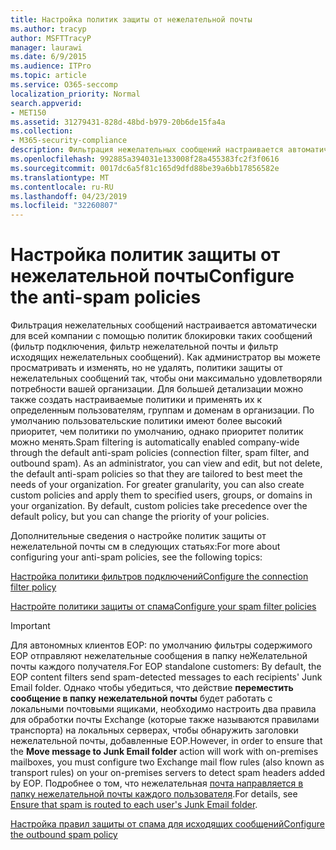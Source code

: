 ```yaml
---
title: Настройка политик защиты от нежелательной почты
ms.author: tracyp
author: MSFTTracyP
manager: laurawi
ms.date: 6/9/2015
ms.audience: ITPro
ms.topic: article
ms.service: O365-seccomp
localization_priority: Normal
search.appverid:
- MET150
ms.assetid: 31279431-828d-48bd-b979-20b6de15fa4a
ms.collection:
- M365-security-compliance
description: Фильтрация нежелательных сообщений настраивается автоматически для всей компании с помощью политик блокировки таких сообщений (фильтр подключения, фильтр нежелательной почты и фильтр исходящих нежелательных сообщений). Как администратор вы можете просматривать и изменять, но не удалять, политики защиты от нежелательных сообщений так, чтобы они максимально удовлетворяли потребности вашей организации. Для большей детализации можно также создать настраиваемые политики и применять их к определенным пользователям, группам и доменам в организации. По умолчанию пользовательские политики имеют более высокий приоритет, чем политики по умолчанию, однако приоритет политик можно менять.
ms.openlocfilehash: 992885a394031e133008f28a455383fc2f3f0616
ms.sourcegitcommit: 0017dc6a5f81c165d9dfd88be39a6bb17856582e
ms.translationtype: MT
ms.contentlocale: ru-RU
ms.lasthandoff: 04/23/2019
ms.locfileid: "32260807"
---
```

# <a name="configure-the-anti-spam-policies"></a><span data-ttu-id="0c8bc-106">Настройка политик защиты от нежелательной почты</span><span class="sxs-lookup"><span data-stu-id="0c8bc-106">Configure the anti-spam policies</span></span>

<span data-ttu-id="0c8bc-p102">Фильтрация нежелательных сообщений настраивается автоматически для всей компании с помощью политик блокировки таких сообщений (фильтр подключения, фильтр нежелательной почты и фильтр исходящих нежелательных сообщений). Как администратор вы можете просматривать и изменять, но не удалять, политики защиты от нежелательных сообщений так, чтобы они максимально удовлетворяли потребности вашей организации. Для большей детализации можно также создать настраиваемые политики и применять их к определенным пользователям, группам и доменам в организации. По умолчанию пользовательские политики имеют более высокий приоритет, чем политики по умолчанию, однако приоритет политик можно менять.</span><span class="sxs-lookup"><span data-stu-id="0c8bc-p102">Spam filtering is automatically enabled company-wide through the default anti-spam policies (connection filter, spam filter, and outbound spam). As an administrator, you can view and edit, but not delete, the default anti-spam policies so that they are tailored to best meet the needs of your organization. For greater granularity, you can also create custom policies and apply them to specified users, groups, or domains in your organization. By default, custom policies take precedence over the default policy, but you can change the priority of your policies.</span></span> 
  
<span data-ttu-id="0c8bc-111">Дополнительные сведения о настройке политик защиты от нежелательной почты см в следующих статьях:</span><span class="sxs-lookup"><span data-stu-id="0c8bc-111">For more about configuring your anti-spam policies, see the following topics:</span></span>
  
[<span data-ttu-id="0c8bc-112">Настройка политики фильтров подключений</span><span class="sxs-lookup"><span data-stu-id="0c8bc-112">Configure the connection filter policy</span></span>](configure-the-connection-filter-policy.md)
  
[<span data-ttu-id="0c8bc-113">Настройте политики защиты от спама</span><span class="sxs-lookup"><span data-stu-id="0c8bc-113">Configure your spam filter policies</span></span>](configure-your-spam-filter-policies.md)
  
> [!IMPORTANT]
> <span data-ttu-id="0c8bc-114">Для автономных клиентов EOP: по умолчанию фильтры содержимого EOP отправляют нежелательные сообщения в папку неЖелательной почты каждого получателя.</span><span class="sxs-lookup"><span data-stu-id="0c8bc-114">For EOP standalone customers: By default, the EOP content filters send spam-detected messages to each recipients' Junk Email folder.</span></span> <span data-ttu-id="0c8bc-115">Однако чтобы убедиться, что действие **переместить сообщение в папку нежелательной почты** будет работать с локальными почтовыми ящиками, необходимо настроить два правила для обработки почты Exchange (которые также называются правилами транспорта) на локальных серверах, чтобы обнаружить заголовки нежелательной почты, добавленные EOP.</span><span class="sxs-lookup"><span data-stu-id="0c8bc-115">However, in order to ensure that the **Move message to Junk Email folder** action will work with on-premises mailboxes, you must configure two Exchange mail flow rules (also known as transport rules) on your on-premises servers to detect spam headers added by EOP.</span></span> <span data-ttu-id="0c8bc-116">Подробнее о том, что нежелательная [почта направляется в папку нежелательной почты каждого пользователя](ensure-that-spam-is-routed-to-each-user-s-junk-email-folder.md).</span><span class="sxs-lookup"><span data-stu-id="0c8bc-116">For details, see [Ensure that spam is routed to each user's Junk Email folder](ensure-that-spam-is-routed-to-each-user-s-junk-email-folder.md).</span></span> 
  
[<span data-ttu-id="0c8bc-117">Настройка правил защиты от спама для исходящих сообщений</span><span class="sxs-lookup"><span data-stu-id="0c8bc-117">Configure the outbound spam policy</span></span>](configure-the-outbound-spam-policy.md)
  

